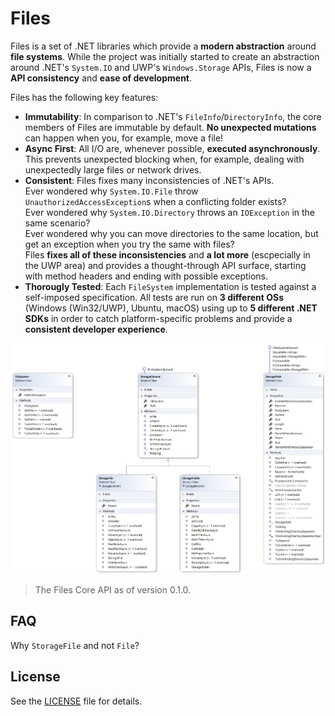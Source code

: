 # Files

Files is a set of .NET libraries which provide a **modern abstraction** around **file systems**.
While the project was initially started to create an abstraction around .NET's `System.IO` and UWP's
`Windows.Storage` APIs, Files is now a **API consistency** and **ease of development**.

Files has the following key features:

* **Immutability**:
  In comparison to .NET's `FileInfo`/`DirectoryInfo`, the core members of Files are immutable by default.
  **No unexpected mutations** can happen when you, for example, move a file!
* **Async First**:
  All I/O are, whenever possible, **executed asynchronously**.
  This prevents unexpected blocking when, for example, dealing with unexpectedly large files
  or network drives.
* **Consistent**:
  Files fixes many inconsistencies of .NET's APIs.<br/>
  Ever wondered why `System.IO.File` throw `UnauthorizedAccessException`s when a conflicting folder
  exists?<br/>
  Ever wondered why `System.IO.Directory` throws an `IOException` in the same scenario?<br/>
  Ever wondered why you can move directories to the same location, but get an exception when you
  try the same with files?<br/>
  Files **fixes all of these inconsistencies** and **a lot more** (escpecially in the UWP area)
  and provides a thought-through API surface, starting with method headers and ending with possible exceptions.
* **Thorougly Tested**:
  Each `FileSystem` implementation is tested against a self-imposed specification.
  All tests are run on **3 different OSs** (Windows (Win32/UWP), Ubuntu, macOS) using up to
  **5 different .NET SDKs** in order to catch platform-specific problems and provide a
  **consistent developer experience**.


![The Files Core API](./doc/assets/core-api-overview-class-diagram.png)
> The Files Core API as of version 0.1.0.

## FAQ

Why `StorageFile` and not `File`?

## License

See the [LICENSE](./LICENSE) file for details.
